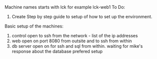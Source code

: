 Machine names starts with lck for example lck-web1
To Do:
1. Create Step by step guide to setup of how to set up the environment.

Basic setup of the machines:
1. control open to ssh from the network - list of the ip addresses
2. web open on port 8080 from outsite and to ssh from within
3. db server open on for ssh and sql from within. 
waiting for mike's response about the database prefered setup